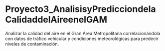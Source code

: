 # Proyecto3_AnalisisyPredicciondelaCalidaddelAireenelGAM
 Analizar la calidad del aire en el Gran Área Metropolitana  correlacionándola con datos de tráfico vehicular y condiciones meteorológicas  para predecir niveles de contaminación.
